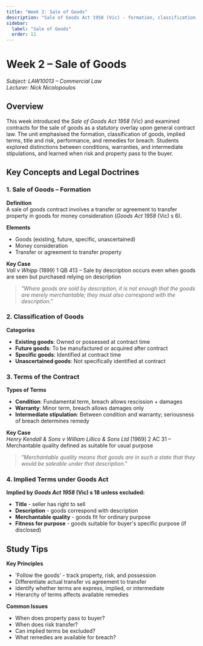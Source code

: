 ```yaml
---
title: "Week 2: Sale of Goods"
description: "Sale of Goods Act 1958 (Vic) - formation, classification, implied terms, and remedies"
sidebar:
  label: "Sale of Goods"
  order: 11
---
```


# Week 2 – Sale of Goods
*Subject: LAW10013 – Commercial Law*  
*Lecturer: Nick Nicolopoulos*

## Overview

This week introduced the *Sale of Goods Act 1958* (Vic) and examined contracts for the sale of goods as a statutory overlay upon general contract law. The unit emphasised the formation, classification of goods, implied terms, title and risk, performance, and remedies for breach. Students explored distinctions between conditions, warranties, and intermediate stipulations, and learned when risk and property pass to the buyer.

## Key Concepts and Legal Doctrines

### 1. Sale of Goods – Formation
**Definition**  
A sale of goods contract involves a transfer or agreement to transfer property in goods for money consideration (*Goods Act 1958* (Vic) s 6).

**Elements**  
- Goods (existing, future, specific, unascertained)
- Money consideration
- Transfer or agreement to transfer property

**Key Case**  
*Vali v Whipp* (1899) 1 QB 413 – Sale by description occurs even when goods are seen but purchased relying on description
> *"Where goods are sold by description, it is not enough that the goods are merely merchantable; they must also correspond with the description."*

### 2. Classification of Goods
**Categories**  
- **Existing goods**: Owned or possessed at contract time
- **Future goods**: To be manufactured or acquired after contract
- **Specific goods**: Identified at contract time
- **Unascertained goods**: Not specifically identified at contract

### 3. Terms of the Contract
**Types of Terms**  
- **Condition**: Fundamental term, breach allows rescission + damages
- **Warranty**: Minor term, breach allows damages only
- **Intermediate stipulation**: Between condition and warranty; seriousness of breach determines remedy

**Key Case**  
*Henry Kendall & Sons v William Lillico & Sons Ltd* [1969] 2 AC 31 – Merchantable quality defined as suitable for usual purpose
> *"Merchantable quality means that goods are in such a state that they would be saleable under that description."*

### 4. Implied Terms under Goods Act
**Implied by *Goods Act 1958* (Vic) s 18 unless excluded:**  
- **Title** - seller has right to sell
- **Description** - goods correspond with description  
- **Merchantable quality** - goods fit for ordinary purpose
- **Fitness for purpose** - goods suitable for buyer's specific purpose (if disclosed)

## Study Tips

**Key Principles**  
- 'Follow the goods' - track property, risk, and possession
- Differentiate actual transfer vs agreement to transfer
- Identify whether terms are express, implied, or intermediate
- Hierarchy of terms affects available remedies

**Common Issues**  
- When does property pass to buyer?
- When does risk transfer?
- Can implied terms be excluded?
- What remedies are available for breach?